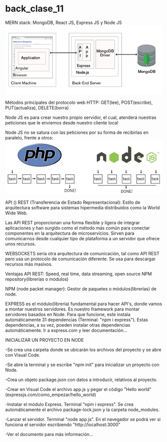 # back_clase_11
MERN stack: MongoDB, React JS, Express JS y Node JS
![merndiagram](https://github.com/nacho-sf/back_clase_11/blob/main/assets/img/MEAN_stack-0pdlo3qwbn.png)


Métodos principales del protocolo web HTTP: GET(lee), POST(escribe), PUT(actualiza), DELETE(borra)


Node JS es para crear nuestro propio servidor, el cual, atenderá nuestras peticiones que le enviemos desde nuestro cliente local

Node JS no se satura con las peticiones por su forma de recibirlas en paralelo, frente a otros:
![nodevsphp](https://github.com/nacho-sf/back_clase_11/blob/main/assets/img/php_vs_node.jpg?raw=true)



API ()
REST (Transferencia de Estado Representacional): Estilo de arquitectura software para sistemas hipermedia distribuidos como la World Wide Web.



Las API REST proporcionan una forma flexible y ligera de integrar aplicaciones y han surgido como el método más común para conectar componentes en la arquitectura de microservicios. Sirven para comunicarnos desde cualquier tipo de plataforma a un servidor que ofrece unos recursos.

WEBSOCKETS sería otra arquitectura de comunicación, tal como API REST pero usa un protocolo de comunicación diferente. Se usa para descargar recursos más masivos.



Ventajas API REST: Speed, real time, data streaming, open source NPM repository(librerías o módulos)



NPM (node packet manager): Gestor de paquetes o módulos(librerías) de node.



EXPRESS es el módulo(librería) fundamental para hacer API's, donde vamos a montar nuestros servidores. Es nuestro framework para montar servidores basados en Node. Para que funcione, este instala automáticamente 31 dependencias (Terminal: "npm i express"). Estas dependencias, a su vez, poeden instalar otras dependencias automáticamente. Ir a express.com y leer documentación...


INICIALIZAR UN PROYECTO EN NODE

-Se crea una carpeta donde se ubicarán los archivos del proyecto y se abre con Visual Code.

-Se abre la terminal y se escribe "npm init" para inicializar un proyecto con Node.

-Crea un objeto package.json con datos a introducir, relativos al proyecto.

-Crear en Visual Code el archivo app.js y pegar el código "Hello world" (expressjs.com/como_empezar/hello_world)

-Instalar el módulo Express. Terminal "npm i express". Se crea automáticamente el archivo package-lock.json y la carpeta node_modules.

-Lanzar el servidor. Terminal "node app.js". En el navegador se podrá ver si funciona el servidor escribiendo "http://localhost:3000"

-Ver el documento para más información...